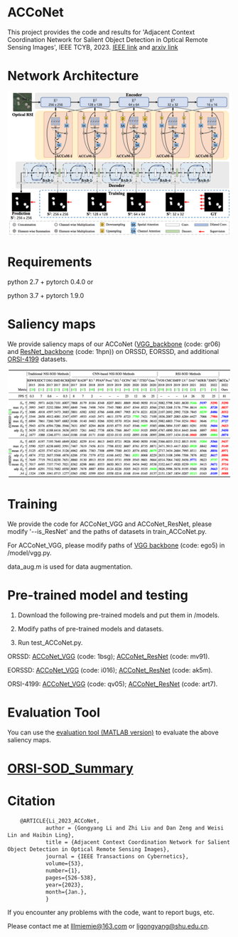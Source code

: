# ACCoNet
This project provides the code and results for 'Adjacent Context Coordination Network for Salient Object Detection in Optical Remote Sensing Images', IEEE TCYB, 2023. [IEEE link](https://ieeexplore.ieee.org/document/9756652) and [arxiv link](https://arxiv.org/abs/2203.13664)

# Network Architecture
   <div align=center>
   <img src="https://github.com/MathLee/ACCoNet/blob/main/image/ACCoNet.png">
   </div>
   
   
# Requirements
   python 2.7 + pytorch 0.4.0 or
   
   python 3.7 + pytorch 1.9.0


# Saliency maps
   We provide saliency maps of our ACCoNet ([VGG_backbone](https://pan.baidu.com/s/11KzUltnKIwbYFbEXtud2gQ) (code: gr06) and [ResNet_backbone](https://pan.baidu.com/s/1_ksAXbRrMWupToCxcSDa8g) (code: 1hpn)) on ORSSD, EORSSD, and additional [ORSI-4199](https://github.com/wchao1213/ORSI-SOD) datasets.
      
   ![Image](https://github.com/MathLee/ACCoNet/blob/main/image/table.png)
   
# Training

We provide the code for ACCoNet_VGG and ACCoNet_ResNet, please modify '--is_ResNet' and the paths of datasets in train_ACCoNet.py.

For ACCoNet_VGG, please modify paths of [VGG backbone](https://pan.baidu.com/s/1YQxKZ-y2C4EsqrgKNI7qrw) (code: ego5) in /model/vgg.py.

data_aug.m is used for data augmentation.


# Pre-trained model and testing
1. Download the following pre-trained models and put them in /models.

2. Modify paths of pre-trained models and datasets.

3. Run test_ACCoNet.py.

ORSSD: [ACCoNet_VGG](https://pan.baidu.com/s/1mPb7oyaz9OVKs3T9v4xCmw) (code: 1bsg); [ACCoNet_ResNet](https://pan.baidu.com/s/1UhHLxgBvMgD66jz2SKgclw) (code: mv91).

EORSSD: [ACCoNet_VGG](https://pan.baidu.com/s/1R2mFox8rEyxH1DTTnMinLA) (code: i016); [ACCoNet_ResNet](https://pan.baidu.com/s/1-TkZcxR6fBNYWKljhL1Qrg) (code: ak5m).

ORSI-4199: [ACCoNet_VGG](https://pan.baidu.com/s/1WUVmVCwICBEM3gUJxQ5pkw) (code: qv05); [ACCoNet_ResNet](https://pan.baidu.com/s/1I4RWaLDx4ukK8_11y1AEtw) (code: art7).

   
# Evaluation Tool
   You can use the [evaluation tool (MATLAB version)](https://github.com/MathLee/MatlabEvaluationTools) to evaluate the above saliency maps.


# [ORSI-SOD_Summary](https://github.com/MathLee/ORSI-SOD_Summary)
   
# Citation
        @ARTICLE{Li_2023_ACCoNet,
                author = {Gongyang Li and Zhi Liu and Dan Zeng and Weisi Lin and Haibin Ling},
                title = {Adjacent Context Coordination Network for Salient Object Detection in Optical Remote Sensing Images},
                journal = {IEEE Transactions on Cybernetics},
                volume={53},
                number={1},
                pages={526-538},
                year={2023},
                month={Jan.},
                }
                
                
If you encounter any problems with the code, want to report bugs, etc.

Please contact me at lllmiemie@163.com or ligongyang@shu.edu.cn.
